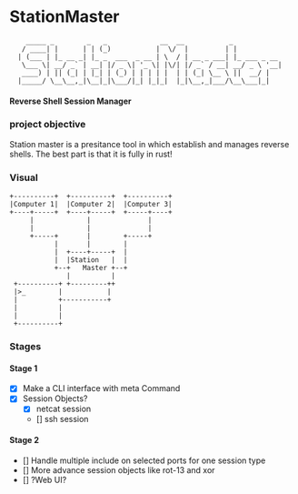 # StationMaster
```
    _____ _        _   _             __  __           _            
   / ____| |      | | (_)           |  \/  |         | |           
  | (___ | |_ __ _| |_ _  ___  _ __ | \  / | __ _ ___| |_ ___ _ __ 
   \___ \| __/ _` | __| |/ _ \| '_ \| |\/| |/ _` / __| __/ _ \ '__|
   ____) | || (_| | |_| | (_) | | | | |  | | (_| \__ \ ||  __/ |   
  |_____/ \__\__,_|\__|_|\___/|_| |_|_|  |_|\__,_|___/\__\___|_|    
```
#### Reverse Shell Session Manager

### project objective 
Station master is a presitance tool in which establish and manages reverse shells. The best part is that it is fully in rust! 

### Visual
```
+----------+  +----------+  +----------+
|Computer 1|  |Computer 2|  |Computer 3|
+----+-----+  +----+-----+  +-----+----+
     |             |              |
     |             |              |
     +-----+       |        +-----+
           |       |        |
           |  +----+-----+  |
           |  |Station   |  |
           +--+   Master +--+
              |          |
 +----------+ +---------++
 |>_        |           |
 |          +-----------+
 |          |
 |          |
 +----------+
```

### Stages
#### Stage 1
- [x] Make a CLI interface with meta Command
- [x] Session Objects?
  - [x] netcat session
  - [] ssh session

#### Stage 2
- [] Handle multiple include on selected ports for one session type
- [] More advance session objects like rot-13 and xor
- [] ?Web UI?
